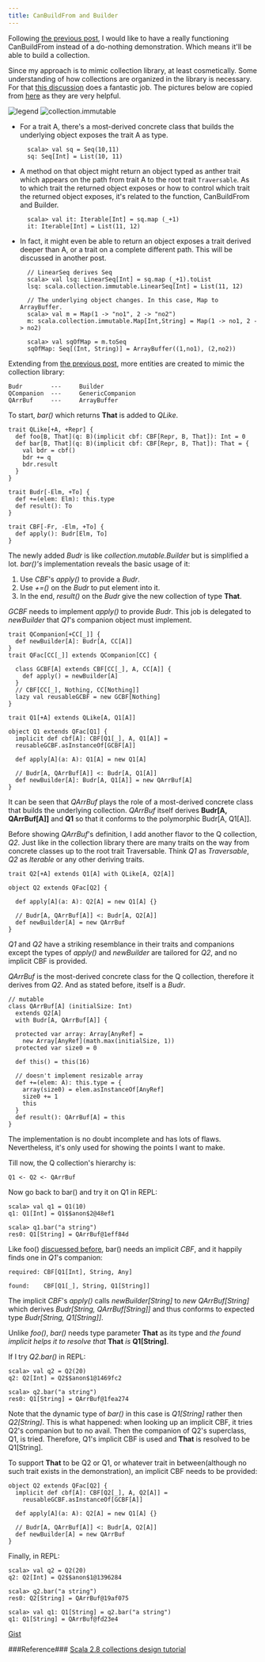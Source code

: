 ```yaml
---
title: CanBuildFrom and Builder
---
```


Following [the previous post](./2013-05-12-venture-out-on-canbuildfrom.html),
I would like to have a really functioning CanBuildFrom instead of a do-nothing 
demonstration. Which means it'll be able to build a collection.

Since my approach is to mimic collection library, at least cosmetically. Some understanding
of how collections are organized in the library is necessary. For that [this
discussion](http://stackoverflow.com/questions/1722137/scala-2-8-collections-design-tutorial?lq=1)
does a fantastic job. The pictures below are copied from [here](https://github.com/sirthias/scala-collections-charts/downloads) as they are very helpful.
 
![legend](../images/collection_legend.png)
![collection.immutable](../images/collection_immutable.png)


* For a trait A, there's a most-derived concrete class that builds the
   underlying object exposes the trait A as type.

        scala> val sq = Seq(10,11)
        sq: Seq[Int] = List(10, 11)

* A method on that object might return an object typed as anther trait which 
   appears on the path from trait A to the root trait `Traversable`. As to 
   which trait the returned object exposes or how to control which trait the 
   returned object exposes, it's related to the function, CanBuildFrom and 
   Builder.

        scala> val it: Iterable[Int] = sq.map (_+1)
        it: Iterable[Int] = List(11, 12)

* In fact, it might even be able to return an object exposes a trait derived
  deeper than A, or a trait on a complete different path. This will be discussed 
  in another post.
        
        // LinearSeq derives Seq
        scala> val lsq: LinearSeq[Int] = sq.map (_+1).toList
        lsq: scala.collection.immutable.LinearSeq[Int] = List(11, 12)

        // The underlying object changes. In this case, Map to ArrayBuffer.
        scala> val m = Map(1 -> "no1", 2 -> "no2")
        m: scala.collection.immutable.Map[Int,String] = Map(1 -> no1, 2 -> no2)

        scala> val sqOfMap = m.toSeq
        sqOfMap: Seq[(Int, String)] = ArrayBuffer((1,no1), (2,no2))


Extending from [the previous post](./2013-05-12-venture-out-on-canbuildfrom.html),
more entities are created to mimic the collection library:

    Budr        ---     Builder
    QCompanion  ---     GenericCompanion
    QArrBuf     ---     ArrayBuffer



To start, _bar()_ which returns __That__ is added to _QLike_. 

    trait QLike[+A, +Repr] {
      def foo[B, That](q: B)(implicit cbf: CBF[Repr, B, That]): Int = 0
      def bar[B, That](q: B)(implicit cbf: CBF[Repr, B, That]): That = {
        val bdr = cbf()
        bdr += q
        bdr.result
      }
    }

    trait Budr[-Elm, +To] {
      def +=(elem: Elm): this.type
      def result(): To
    }

    trait CBF[-Fr, -Elm, +To] {
      def apply(): Budr[Elm, To]
    }


The newly added _Budr_ is like _collection.mutable.Builder_ but is simplified a lot.
_bar()'s_ implementation reveals the basic usage of it: 

1. Use _CBF_'s _apply()_ to provide a _Budr_. 
2. Use _+=()_ on the _Budr_ to put element into it.
3. In the end, _result()_ on the _Budr_ give the new collection of type __That__.

_GCBF_ needs to implement _apply()_ to provide _Budr_. This job is delegated to
_newBuilder_ that _Q1_'s companion object must implement.

    trait QCompanion[+CC[_]] {
      def newBuilder[A]: Budr[A, CC[A]]
    }
    trait QFac[CC[_]] extends QCompanion[CC] {

      class GCBF[A] extends CBF[CC[_], A, CC[A]] {
        def apply() = newBuilder[A]
      }
      // CBF[CC[_], Nothing, CC[Nothing]]
      lazy val reusableGCBF = new GCBF[Nothing]
    }

    trait Q1[+A] extends QLike[A, Q1[A]]

    object Q1 extends QFac[Q1] {
      implicit def cbf[A]: CBF[Q1[_], A, Q1[A]] =
      reusableGCBF.asInstanceOf[GCBF[A]]

      def apply[A](a: A): Q1[A] = new Q1[A]

      // Budr[A, QArrBuf[A]] <: Budr[A, Q1[A]]
      def newBuilder[A]: Budr[A, Q1[A]] = new QArrBuf[A]
    }


It can be seen that _QArrBuf_ plays the role of a most-derived concrete class that
builds the underlying collection. _QArrBuf_ itself derives __Budr[A, QArrBuf[A]]__
and __Q1__ so that it conforms to the polymorphic Budr[A, Q1[A]]. 

Before showing _QArrBuf_'s definition, I add another
flavor to the Q collection, _Q2_. Just like in the collection library there are many 
traits on the way from concrete classes up to the root trait Traversable. Think
_Q1_ as _Traversable_, _Q2_ as _Iterable_ or any other deriving traits.


    trait Q2[+A] extends Q1[A] with QLike[A, Q2[A]]

    object Q2 extends QFac[Q2] {

      def apply[A](a: A): Q2[A] = new Q1[A] {}

      // Budr[A, QArrBuf[A]] <: Budr[A, Q2[A]]
      def newBuilder[A] = new QArrBuf 
    }

_Q1_ and _Q2_ have a striking resemblance in their traits and companions except
the types of _apply()_ and _newBuilder_ are tailored for _Q2_, and no implicit CBF
is provided.

_QArrBuf_ is the most-derived concrete class for the Q collection, therefore it
derives from _Q2_. And as stated before, itself is a _Budr_.

    // mutable
    class QArrBuf[A] (initialSize: Int)
      extends Q2[A]
      with Budr[A, QArrBuf[A]] {

      protected var array: Array[AnyRef] =
        new Array[AnyRef](math.max(initialSize, 1))
      protected var size0 = 0

      def this() = this(16)

      // doesn't implement resizable array
      def +=(elem: A): this.type = {
        array(size0) = elem.asInstanceOf[AnyRef]
        size0 += 1
        this
      }
      def result(): QArrBuf[A] = this
    }

The implementation is no doubt incomplete and has lots of flaws. Nevertheless,
it's only used for showing the points I want to make.

Till now, the Q collection's hierarchy is:

    Q1 <- Q2 <- QArrBuf

Now go back to bar() and try it on Q1 in REPL:

    scala> val q1 = Q1(10)
    q1: Q1[Int] = Q1$$anon$2@48ef1

    scala> q1.bar("a string")
    res0: Q1[String] = QArrBuf@1eff84d

Like foo() [discuessed before](./2013-05-12-venture-out-on-canbuildfrom.html), 
bar() needs an implicit _CBF_, and it happily finds one in _Q1_'s companion:

    required: CBF[Q1[Int], String, Any]

    found:    CBF[Q1[_], String, Q1[String]]

The implicit _CBF_'s _apply()_ calls _newBuilder[String]_ to _new
QArrBuf[String]_ which
derives _Budr[String, QArrBuf[String]]_ and thus conforms to expected type
_Budr[String, Q1[String]]_.

Unlike _foo()_, _bar()_ needs type parameter __That__ as its type and _the found implicit helps
it to resolve that_ __That__ _is_ __Q1[String]__.

If I try _Q2.bar()_ in REPL:

    scala> val q2 = Q2(20)
    q2: Q2[Int] = Q2$$anon$1@1469fc2

    scala> q2.bar("a string")
    res0: Q1[String] = QArrBuf@1fea274

Note that the dynamic type of _bar()_ in this case is _Q1[String]_ rather then
_Q2[String]_. This is what happened: when looking up an implicit CBF, it tries
Q2's companion but to no avail. Then the companion of Q2's superclass, Q1, is
tried. Therefore, Q1's implicit CBF is used and __That__ is resolved to be
Q1[String].

To support __That__ to be Q2 or Q1, or whatever trait in between(although no such
trait exists in the demonstration), an implicit CBF needs to be provided:

    object Q2 extends QFac[Q2] {
      implicit def cbf[A]: CBF[Q2[_], A, Q2[A]] =
        reusableGCBF.asInstanceOf[GCBF[A]]

      def apply[A](a: A): Q2[A] = new Q1[A] {}

      // Budr[A, QArrBuf[A]] <: Budr[A, Q2[A]]
      def newBuilder[A] = new QArrBuf 
    }

Finally, in REPL:
    
    scala> val q2 = Q2(20)
    q2: Q2[Int] = Q2$$anon$1@1396284

    scala> q2.bar("a string")
    res0: Q2[String] = QArrBuf@19af075

    scala> val q1: Q1[String] = q2.bar("a string")
    q1: Q1[String] = QArrBuf@fd23e4



[Gist](https://gist.github.com/cfchou/5713282)


###Reference###
[Scala 2.8 collections design tutorial](http://stackoverflow.com/questions/1722137/scala-2-8-collections-design-tutorial?lq=1)
